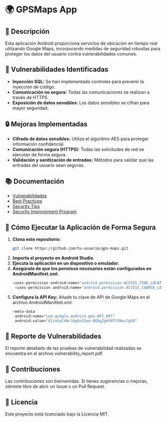 # 🌍 GPSMaps App

## 📖 Descripción
Esta aplicación Android proporciona servicios de ubicación en tiempo real utilizando Google Maps, incorporando medidas de seguridad robustas para proteger los datos del usuario contra vulnerabilidades comunes.

## 🚨 Vulnerabilidades Identificadas
- **Inyección SQL:** Se han implementado controles para prevenir la inyección de código.
- **Comunicación no segura:** Todas las comunicaciones se realizan a través de HTTPS.
- **Exposición de datos sensibles:** Los datos sensibles se cifran para mayor seguridad.

## 🔒 Mejoras Implementadas
- **Cifrado de datos sensibles:** Utiliza el algoritmo AES para proteger información confidencial.
- **Comunicación segura (HTTPS):** Todas las solicitudes de red se ejecutan de forma segura.
- **Validación y sanitización de entradas:** Métodos para validar que las entradas del usuario sean seguras.

## 📚 Documentación
- [Vulnerabilidades](app/vulnerabilities.md)
- [Best Practices](app/BestPracticesGpsMap.md)
- [Security Tips](app/security_tips.md)
- [Security Improvement Program](app/security_improvement_program.md)

## 🚀 Cómo Ejecutar la Aplicación de Forma Segura
1. **Clona este repositorio:**
   ```bash
   git clone https://github.com/tu-usuario/gps-maps.git
2. **Importa el proyecto en Android Studio.**
3. **Ejecuta la aplicación en un dispositivo o emulador.**
4. **Asegúrate de que los permisos necesarios están configurados en AndroidManifest.xml.**
   ```bash
   <uses-permission android:name="android.permission.ACCESS_FINE_LOCATION" />
    <uses-permission android:name="android.permission.ACCESS_COARSE_LOCATION" />
5. **Configura la API Key:**
   Añade tu clave de API de Google Maps en el archivo AndroidManifest.xml:
   ```bash
   <meta-data
    android:name="com.google.android.geo.API_KEY"
    android:value="AIzaSyC4Acl0g9z32ee-8E8gZgHY0Tt3Nxv7pE8"
   
## 📝 Reporte de Vulnerabilidades
El reporte detallado de las pruebas de vulnerabilidad realizadas se encuentra en el archivo vulnerability_report.pdf.

## 👥 Contribuciones
Las contribuciones son bienvenidas. Si tienes sugerencias o mejoras, siéntete libre de abrir un Issue o un Pull Request.

## 📄 Licencia
Este proyecto está licenciado bajo la Licencia MIT.
